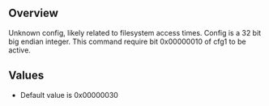 ## Overview
Unknown config, likely related to filesystem access times. Config is a 32 bit big endian integer. This command require bit 0x00000010 of cfg1 to be active.

## Values
* Default value is 0x00000030

